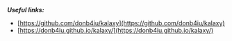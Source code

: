 _**Useful links:**_
- [https://github.com/donb4iu/kalaxy](https://github.com/donb4iu/kalaxy)
- [https://donb4iu.github.io/kalaxy/](https://donb4iu.github.io/kalaxy/)